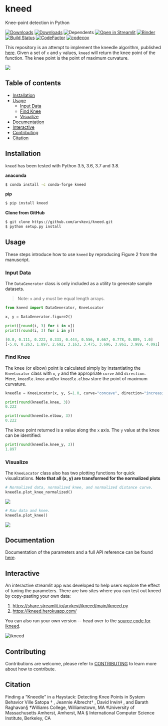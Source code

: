 # kneed
 Knee-point detection in Python

[![Downloads](https://pepy.tech/badge/kneed)](https://pepy.tech/project/kneed) [![Downloads](https://pepy.tech/badge/kneed/week)](https://pepy.tech/project/kneed) ![Dependents](https://badgen.net/github/dependents-repo/arvkevi/kneed/?icon=github) [![Open in Streamlit](https://static.streamlit.io/badges/streamlit_badge_black_white.svg)](https://share.streamlit.io/arvkevi/ikneed/main/ikneed.py)
 [![Binder](https://mybinder.org/badge_logo.svg)](https://mybinder.org/v2/gh/arvkevi/kneed/master)  [![Build Status](https://travis-ci.com/arvkevi/kneed.svg?branch=master)](https://travis-ci.com/arvkevi/kneed) [![CodeFactor](https://www.codefactor.io/repository/github/arvkevi/kneed/badge)](https://www.codefactor.io/repository/github/arvkevi/kneed) [![codecov](https://codecov.io/gh/arvkevi/kneed/branch/master/graph/badge.svg)](https://codecov.io/gh/arvkevi/kneed)

This repository is an attempt to implement the kneedle algorithm, published [here](https://www1.icsi.berkeley.edu/~barath/papers/kneedle-simplex11.pdf). Given a set of `x` and `y` values, `kneed` will return the knee point of the function. The knee point is the point of maximum curvature.

![](https://raw.githubusercontent.com/arvkevi/kneed/master/images/functions_args_summary.png)

## Table of contents
- [Installation](#installation)
- [Usage](#usage)
  - [Input Data](#input-data)
  - [Find Knee](#find-knee)
  - [Visualize](#visualize)
- [Documentation](#documentation)
- [Interactive](#interactive)
- [Contributing](#contributing)
- [Citation](#citation)

## Installation  
`kneed` has been tested with Python 3.5, 3.6, 3.7 and 3.8.

**anaconda**
```bash
$ conda install -c conda-forge kneed
```

**pip**
```bash
$ pip install kneed
```

**Clone from GitHub**
```bash
$ git clone https://github.com/arvkevi/kneed.git
$ python setup.py install
```

## Usage
These steps introduce how to use `kneed` by reproducing Figure 2 from the manuscript.

### Input Data
The `DataGenerator` class is only included as a utility to generate sample datasets. 
>  Note: `x` and `y` must be equal length arrays.
```python
from kneed import DataGenerator, KneeLocator

x, y = DataGenerator.figure2()

print([round(i, 3) for i in x])
print([round(i, 3) for i in y])

[0.0, 0.111, 0.222, 0.333, 0.444, 0.556, 0.667, 0.778, 0.889, 1.0]
[-5.0, 0.263, 1.897, 2.692, 3.163, 3.475, 3.696, 3.861, 3.989, 4.091]
```

### Find Knee  
The knee (or elbow) point is calculated simply by instantiating the `KneeLocator` class with `x`, `y` and the appropriate `curve` and `direction`.  
Here, `kneedle.knee` and/or `kneedle.elbow` store the point of maximum curvature.

```python
kneedle = KneeLocator(x, y, S=1.0, curve="concave", direction="increasing")

print(round(kneedle.knee, 3))
0.222

print(round(kneedle.elbow, 3))
0.222
```

The knee point returned is a value along the `x` axis. The `y` value at the knee can be identified:

```python
print(round(kneedle.knee_y, 3))
1.897
```

### Visualize
The `KneeLocator` class also has two plotting functions for quick visualizations.
**Note that all (x, y) are transformed for the normalized plots**
```python
# Normalized data, normalized knee, and normalized distance curve.
kneedle.plot_knee_normalized()
```

![](https://raw.githubusercontent.com/arvkevi/kneed/master/images/figure2.knee.png)

```python
# Raw data and knee.
kneedle.plot_knee()
```

![](https://raw.githubusercontent.com/arvkevi/kneed/master/images/figure2.knee.raw.png)

## Documentation
Documentation of the parameters and a full API reference can be found [here](https://kneed.readthedocs.io/).

## Interactive
An interactive streamlit app was developed to help users explore the effect of tuning the parameters.
There are two sites where you can test out kneed by copy-pasting your own data:
1. https://share.streamlit.io/arvkevi/ikneed/main/ikneed.py
2. https://ikneed.herokuapp.com/

You can also run your own version -- head over to the [source code for ikneed](https://github.com/arvkevi/ikneed).

![ikneed](images/ikneed.gif)

## Contributing

Contributions are welcome, please refer to [CONTRIBUTING](https://github.com/arvkevi/kneed/blob/master/CONTRIBUTING.md) 
to learn more about how to contribute.                            

## Citation

Finding a “Kneedle” in a Haystack:
Detecting Knee Points in System Behavior
Ville Satopa
†
, Jeannie Albrecht†
, David Irwin‡
, and Barath Raghavan§
†Williams College, Williamstown, MA
‡University of Massachusetts Amherst, Amherst, MA
§
International Computer Science Institute, Berkeley, CA
